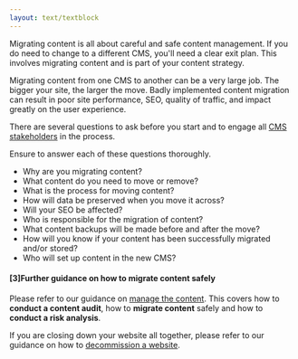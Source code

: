 ```yaml
---
layout: text/textblock
---
```

Migrating content is all about careful and safe content management. If you do need to change to a different CMS, you'll need a clear exit plan. This involves migrating content and is part of your content strategy.

Migrating content from one CMS to another can be a very large job. The bigger your site, the larger the move. Badly implemented content migration can result in poor site performance, SEO, quality of traffic, and impact greatly on the user experience.

There are several questions to ask before you start and to engage all [CMS stakeholders](/content-strategy/content-management-system/cms-requirements/#cms-stakeholders) in the process. 

Ensure to answer each of these questions thoroughly.
- Why are you migrating content?
- What content do you need to move or remove? 
- What is the process for moving content?
- How will data be preserved when you move it across?
- Will your SEO be affected?
- Who is responsible for the migration of content?
- What content backups will be made before and after the move?
- How will you know if your content has been successfully migrated and/or stored?
- Who will set up content in the new CMS?

#### [3]Further guidance on how to migrate content safely
Please refer to our guidance on [manage the content](https://guides.service.gov.au/content-strategy/remove-content/decommission-website/#manage-the-content). This covers how to **conduct a content audit**, how to **migrate content** safely and how to **conduct a risk analysis**.

If you are closing down your website all together, please refer to our guidance on how to [decommission a website](https://guides.service.gov.au/content-strategy/remove-content/decommission-website/).
